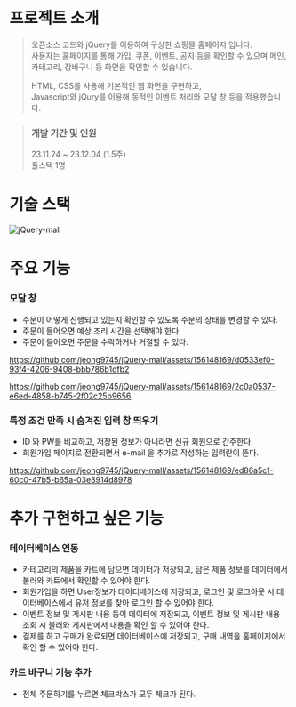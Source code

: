 # 프로젝트 소개


> 오픈소스 코드와 jQuery를 이용하여 구상한 쇼핑몰 홈페이지 입니다.  \
> 사용자는 홈페이지를 통해 가입, 쿠폰, 이벤트, 공지 등을 확인할 수 있으며 메인, 카테고리, 장바구니 등 화면을 확인할 수 있습니다. 
> 
> HTML, CSS를 사용해 기본적인 웹 화면을 구현하고, \
> Javascript와 jQury를 이용해 동적인 이벤트 처리와 모달 창 등을 적용했습니다.

> ### 개발 기간 및 인원
> 23.11.24 ~ 23.12.04 (1.5주) \
> 풀스택 1명


# 기술 스택
![jQuery-mall](https://github.com/jeong9745/jQuery-mall/assets/156148169/5db167b4-943c-4bbe-9841-e710ea6f5daa)

# 주요 기능

### 모달 창
- 주문이 어떻게 진행되고 있는지 확인할 수 있도록 주문의 상태를 변경할 수 있다.
- 주문이 들어오면 예상 조리 시간을 선택해야 한다.
- 주문이 들어오면 주문을 수락하거나 거절할 수 있다.


https://github.com/jeong9745/jQuery-mall/assets/156148169/d0533ef0-93f4-4206-9408-bbb786b1dfb2

https://github.com/jeong9745/jQuery-mall/assets/156148169/2c0a0537-e6ed-4858-b745-2f02c25b9656




### 특정 조건 만족 시 숨겨진 입력 창 띄우기
- ID 와 PW를 비교하고, 저장된 정보가 아니라면 신규 회원으로 간주한다.
- 회원가입 페이지로 전환되면서 e-mail 을 추가로 작성하는 입력란이 뜬다. 


https://github.com/jeong9745/jQuery-mall/assets/156148169/ed86a5c1-60c0-47b5-b65a-03e3914d8978




# 추가 구현하고 싶은 기능

### 데이터베이스 연동
- 카테고리의 제품을 카트에 담으면 데이터가 저장되고, 담은 제품 정보를 데이터에서 불러와 카트에서 확인할 수 있어야 한다.
- 회원가입을 하면 User정보가 데이터베이스에 저장되고, 로그인 및 로그아웃 시 데이터베이스에서 유저 정보를 찾아 로그인 할 수 있어야 한다. 
- 이벤트 정보 및 게시판 내용 등이 데이터에 저장되고, 이벤트 정보 및 게시판 내용 조회 시 불러와 게시판에서 내용을 확인 할 수 있어야 한다.
- 결제를 하고 구매가 완료되면 데이터베이스에 저장되고, 구매 내역을 홈페이지에서 확인 할 수 있어야 한다. 

### 카트 바구니 기능 추가
- 전체 주문하기를 누르면 체크박스가 모두 체크가 된다.
